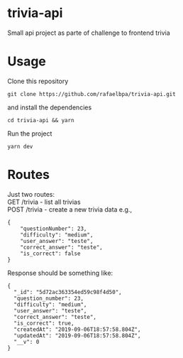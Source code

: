 # trivia-api

Small api project as parte of challenge to frontend trivia

# Usage
Clone this repository
```
git clone https://github.com/rafaelbpa/trivia-api.git
```

and install the dependencies
```
cd trivia-api && yarn
```

Run the project
```
yarn dev
```

# Routes

Just two routes: <br />
GET /trivia - list all trivias<br />
POST /trivia - create a new trivia data e.g.,
```
{
	"questionNumber": 23,
	"difficulty": "medium",
	"user_answer": "teste",
	"correct_answer": "teste",
	"is_correct": false
}
```

Response should be something like:
```
{
  "_id": "5d72ac363354ed59c98f4d50",
  "question_number": 23,
  "difficulty": "medium",
  "user_answer": "teste",
  "correct_answer": "teste",
  "is_correct": true,
  "createdAt": "2019-09-06T18:57:58.804Z",
  "updatedAt": "2019-09-06T18:57:58.804Z",
  "__v": 0
}
```
